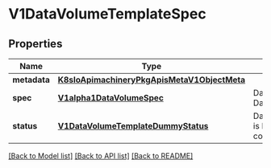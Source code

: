 # V1DataVolumeTemplateSpec

## Properties
Name | Type | Description | Notes
------------ | ------------- | ------------- | -------------
**metadata** | [**K8sIoApimachineryPkgApisMetaV1ObjectMeta**](K8sIoApimachineryPkgApisMetaV1ObjectMeta.md) |  | [optional] 
**spec** | [**V1alpha1DataVolumeSpec**](V1alpha1DataVolumeSpec.md) | DataVolumeSpec contains the DataVolume specification. | 
**status** | [**V1DataVolumeTemplateDummyStatus**](V1DataVolumeTemplateDummyStatus.md) | DataVolumeTemplateDummyStatus is here simply for backwards compatibility with a previous API. | [optional] 

[[Back to Model list]](../README.md#documentation-for-models) [[Back to API list]](../README.md#documentation-for-api-endpoints) [[Back to README]](../README.md)


